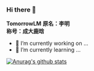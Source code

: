 ### Hi there 👋


**TomorrowLM**
**原名：李明 <br/>
称号：成大鹿晗<br/>**

- 🔭 I’m currently working on ...
- 🌱 I’m currently learning ...

[![Anurag's github stats](https://github-readme-stats.vercel.app/api?username=TomorrowLM&show_icons=true&theme=radical)](https://github.com/anuraghazra/github-readme-stats)
